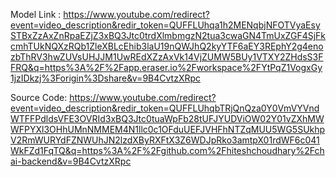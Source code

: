 Model Link : https://www.youtube.com/redirect?event=video_description&redir_token=QUFFLUhqa1h2MENqbjNFOTVyaEsySTBxZzAxZnRpaEZjZ3xBQ3Jtc0trdXlmbmgzN2tua3cwaGN4TmUxZGF4SjFkcmhTUkNQXzRQb1ZleXBLcEhib3laU19nQWJhQ2kyYTF6aEY3REphY2g4enozbThRV3hwZUVsUHJJM1UwREdXZzAxVk14VjZUMW5BUy1VTXY2ZHdsS3FFRQ&q=https%3A%2F%2Fapp.eraser.io%2Fworkspace%2FYtPqZ1VogxGy1jzIDkzj%3Forigin%3Dshare&v=9B4CvtzXRpc

Source Code: https://www.youtube.com/redirect?event=video_description&redir_token=QUFFLUhqbTRjQnQza0Y0VmVYVndWTFFPdldsVFE3OVRId3xBQ3Jtc0tuaWpFb28tUFJYUDViOW02Y01vZXhMWWFPYXl3OHhUMnNMMEM4N1llc0c1OFduUEFJVHFhNTZqMUU5WG5SUkhpV2RmWURYdFZNWUhJN2lzdXByRXFtX3Z6WDJpRko3amtpX01rdWF6c041WkFZd1FqTQ&q=https%3A%2F%2Fgithub.com%2Fhiteshchoudhary%2Fchai-backend&v=9B4CvtzXRpc

